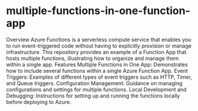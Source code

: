 # multiple-functions-in-one-function-app
Overview Azure Functions is a serverless compute service that enables you to run event-triggered code without having to explicitly provision or manage infrastructure. This repository provides an example of a Function App that hosts multiple functions, illustrating how to organize and manage them within a single app.
Features
Multiple Functions in One App: Demonstrates how to include several functions within a single Azure Function App.
Event Triggers: Examples of different types of event triggers such as HTTP, Timer, and Queue triggers.
Configuration Management: Guidance on managing configurations and settings for multiple functions.
Local Development and Debugging: Instructions for setting up and running the functions locally before deploying to Azure.
